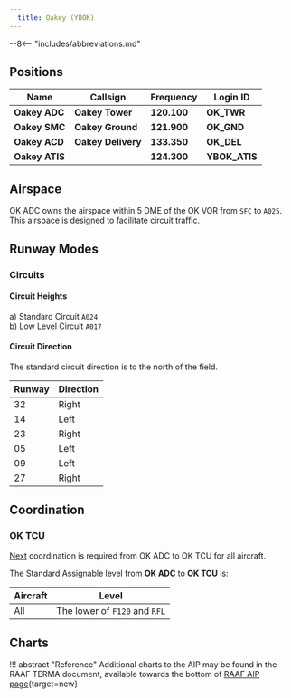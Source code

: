 ```yaml
---
  title: Oakey (YBOK)
---
```


--8<-- "includes/abbreviations.md"

## Positions

| Name               | Callsign       | Frequency        | Login ID              |
| ------------------ | -------------- | ---------------- | --------------------------------------|
| **Oakey ADC**    | **Oakey Tower**  | **120.100**         | **OK_TWR**        |
| **Oakey SMC**    | **Oakey Ground**  | **121.900**      | **OK_GND**        |
| **Oakey ACD**    | **Oakey Delivery** | **133.350** | **OK_DEL** |
| **Oakey ATIS**   |               | **124.300**      | **YBOK_ATIS**     |

## Airspace
OK ADC owns the airspace within 5 DME of the OK VOR from `SFC` to `A025`. This airspace is designed to facilitate circuit traffic.

## Runway Modes
### Circuits
#### Circuit Heights
a) Standard Circuit `A024`  
b) Low Level Circuit `A017`

#### Circuit Direction
The standard circuit direction is to the north of the field.

| Runway | Direction |
| ------ | ----------|
| 32     | Right  |
| 14     | Left |
| 23     | Right |
| 05     | Left |
| 09     | Left |
| 27     | Right |

## Coordination
### OK TCU
[Next](../../controller-skills/coordination.md#next) coordination is required from OK ADC to OK TCU for all aircraft.

The Standard Assignable level from **OK ADC** to **OK TCU** is:

| Aircraft | Level |
| -------- | ----- |
| All | The lower of `F120` and `RFL` |

## Charts
!!! abstract "Reference"
    Additional charts to the AIP may be found in the RAAF TERMA document, available towards the bottom of [RAAF AIP page](https://ais-af.airforce.gov.au/australian-aip){target=new}